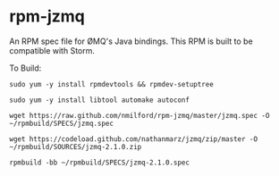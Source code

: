 rpm-jzmq
========

An RPM spec file for ØMQ's Java bindings. This RPM is built to be compatible with Storm.

To Build:

`sudo yum -y install rpmdevtools && rpmdev-setuptree`

`sudo yum -y install libtool automake autoconf`

`wget https://raw.github.com/nmilford/rpm-jzmq/master/jzmq.spec -O ~/rpmbuild/SPECS/jzmq.spec`

`wget https://codeload.github.com/nathanmarz/jzmq/zip/master -O ~/rpmbuild/SOURCES/jzmq-2.1.0.zip`

`rpmbuild -bb ~/rpmbuild/SPECS/jzmq-2.1.0.spec`